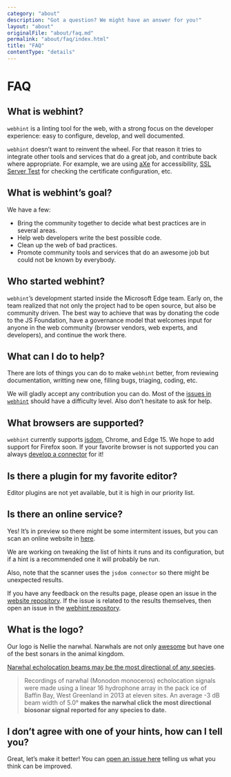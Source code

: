 ```yaml
---
category: "about"
description: "Got a question? We might have an answer for you!"
layout: "about"
originalFile: "about/faq.md"
permalink: "about/faq/index.html"
title: "FAQ"
contentType: "details"
---
```

# FAQ

## What is webhint?

`webhint` is a linting tool for the web, with a strong focus on the
developer experience: easy to configure, develop, and well documented.

`webhint` doesn’t want to reinvent the wheel. For that reason it tries
to integrate other tools and services that do a great job, and
contribute back where appropriate. For example, we are using [aXe][axe]
for accessibility, [SSL Server Test][ssllabs] for checking the
certificate configuration, etc.

## What is webhint’s goal?

We have a few:

* Bring the community together to decide what best practices are
  in several areas.
* Help web developers write the best possible code.
* Clean up the web of bad practices.
* Promote community tools and services that do an awesome job but
  could not be known by everybody.

## Who started webhint?

`webhint`’s development started inside the Microsoft Edge team. Early on,
the team realized that not only the project had to be open source, but
also be community driven. The best way to achieve that was by donating
the code to the JS Foundation, have a governance model that welcomes
input for anyone in the web community (browser vendors, web experts,
and developers), and continue the work there.

## What can I do to help?

There are lots of things you can do to make `webhint` better, from
reviewing documentation, writting new one, filling bugs, triaging,
coding, etc.

We will gladly accept any contribution you can do. Most of the
[issues in `webhint`][issues] should have a difficulty level.
Also don’t hesitate to ask for help.

## What browsers are supported?

`webhint` currently supports [jsdom][jsdom], Chrome, and Edge 15.
We hope to add support for Firefox soon. If your favorite browser
is not supported you can always [develop a connector][new issue]
for it!

## Is there a plugin for my favorite editor?

Editor plugins are not yet available, but it is high in our priority
list.

## Is there an online service?

Yes! It’s in preview so there might be some intermitent issues, but
you can scan an online website in [here][scanner].

We are working on tweaking the list of hints it runs and its
configuration, but if a hint is a recommended one it will probably
be run.

Also, note that the scanner uses the `jsdom connector` so there might
be unexpected results.

If you have any feedback on the results page, please open an
issue in the [website repository][scanner-issues]. If the issue is
related to the results themselves, then open an issue in the [webhint
repository][webhint-issues].

## What is the logo?

Our logo is Nellie the narwhal. Narwhals are not only [awesome][narwhal
song] but have one of the best sonars in the animal kingdom.

[Narwhal echolocation beams may be the most directional of any
species][narwhal echolocation].

> Recordings of narwhal (Monodon monoceros) echolocation signals were
> made using a linear 16 hydrophone array in the pack ice of Baffin Bay,
> West Greenland in 2013 at eleven sites. An average -3 dB beam width
> of 5.0° **makes the narwhal click the most directional biosonar signal
> reported for any species to date.**

## I don’t agree with one of your hints, how can I tell you?

Great, let’s make it better! You can [open an issue here][new issue]
telling us what you think can be improved.

<!-- Link labels: -->

[axe]: https://axe-core.org/
[connector docs]: /docs/contributor-guide/connectors/index.md
[issues]: https://github.com/webhintio/hint/issues
[jsdom]: https://github.com/tmpvar/jsdom
[narwhal echolocation]: http://journals.plos.org/plosone/article?id=10.1371/journal.pone.0162069
[narwhal song]: https://www.youtube.com/watch?v=ykwqXuMPsoc
[new issue]: https://github.com/webhintio/hint/issues/new
[scanner]: https://webhint.io/scanner/
[scanner-issues]: https://github.com/webhintio/webhint.io/issues/new
[webhint-issues]: https://github.com/webhintio/hint/issues/new
[ssllabs]: https://www.ssllabs.com/ssltest/
